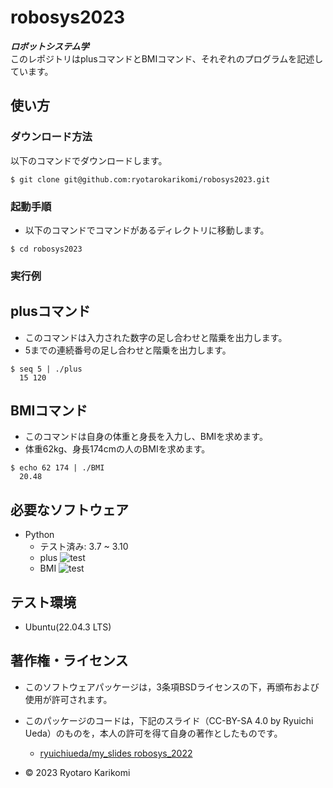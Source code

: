 # robosys2023
***ロボットシステム学***  
このレポジトリはplusコマンドとBMIコマンド、それぞれのプログラムを記述しています。


## 使い方
### ダウンロード方法
以下のコマンドでダウンロードします。
```
$ git clone git@github.com:ryotarokarikomi/robosys2023.git
```

### 起動手順
* 以下のコマンドでコマンドがあるディレクトリに移動します。
```
$ cd robosys2023
```
### 実行例  

## plusコマンド
* このコマンドは入力された数字の足し合わせと階乗を出力します。
* 5までの連続番号の足し合わせと階乗を出力します。
```
$ seq 5 | ./plus
  15 120
```

## BMIコマンド
* このコマンドは自身の体重と身長を入力し、BMIを求めます。
* 体重62kg、身長174cmの人のBMIを求めます。
```
$ echo 62 174 | ./BMI
  20.48
```

## 必要なソフトウェア
  * Python
    * テスト済み: 3.7 ~ 3.10
    * plus ![test](https://github.com/ryotarokarikomi/robosys2023/actions/workflows/test_plus.yml/badge.svg)
    * BMI ![test](https://github.com/ryotarokarikomi/robosys2023/actions/workflows/test_BMI.yml/badge.svg)


## テスト環境
* Ubuntu(22.04.3 LTS)


## 著作権・ライセンス

* このソフトウェアパッケージは，3条項BSDライセンスの下，再頒布および使用が許可されます。
* このパッケージのコードは，下記のスライド（CC-BY-SA 4.0 by Ryuichi Ueda）のものを，本人の許可を得て自身の著作としたものです。
  * [ryuichiueda/my_slides robosys_2022](https://github.com/ryuichiueda/my_slides/tree/master/robosys_2022)


* © 2023 Ryotaro Karikomi
